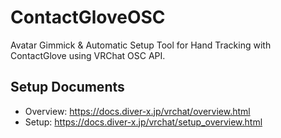 # ContactGloveOSC
Avatar Gimmick & Automatic Setup Tool for Hand Tracking with ContactGlove using VRChat OSC API.

## Setup Documents

- Overview: https://docs.diver-x.jp/vrchat/overview.html
- Setup: https://docs.diver-x.jp/vrchat/setup_overview.html